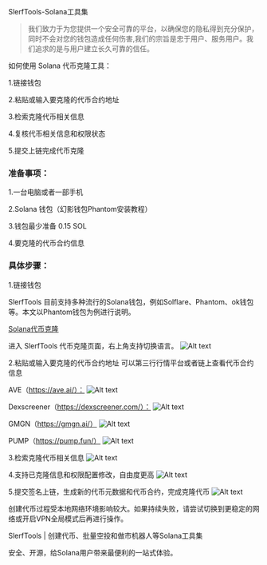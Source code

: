 
SlerfTools-Solana工具集

>我们致力于为您提供一个安全可靠的平台，以确保您的隐私得到充分保护，同时不会对您的钱包造成任何伤害,我们的宗旨是忠于用户、服务用户。我们追求的是与用户建立长久可靠的信任。

如何使用 Solana 代币克隆工具：

1.链接钱包

2.粘贴或输入要克隆的代币合约地址

3.检索克隆代币相关信息

4.复核代币相关信息和权限状态

5.提交上链完成代币克隆

### 准备事项：

1.一台电脑或者一部手机

2.Solana 钱包（幻影钱包Phantom安装教程）

3.钱包最少准备 0.15 SOL

4.要克隆的代币合约信息

### 具体步骤：

1.链接钱包

SlerfTools 目前支持多种流行的Solana钱包，例如Solflare、Phantom、ok钱包等。本文以Phantom钱包为例进行说明。

[Solana代币克隆](https://slerf.tools/zh-cn/token-clone/solana)

进入 SlerfTools 代币克隆页面，右上角支持切换语言。
![Alt text](./img/token-clone_1.jpg)

2.粘贴或输入要克隆的代币合约地址
可以第三行行情平台或者链上查看代币合约信息

AVE（https://ave.ai/）：
![Alt text](./img/token-clone_2.jpg)

Dexscreener（https://dexscreener.com/）：
![Alt text](./img/token-clone_3.jpg)

GMGN（https://gmgn.ai/）
![Alt text](./img/token-clone_4.jpg)

PUMP（https://pump.fun/）
![Alt text](./img/token-clone_5.jpg)

3.检索克隆代币相关信息
![Alt text](./img/token-clone_6.jpg)

4.支持已克隆信息和权限配置修改，自由度更高
![Alt text](./img/token-clone_7.jpg)

5.提交签名上链，生成新的代币元数据和代币合约，完成克隆代币
![Alt text](./img/token-clone_8.jpg)

创建代币过程受本地网络环境影响较大。如果持续失败，请尝试切换到更稳定的网络或开启VPN全局模式后再进行操作。

SlerfTools | 创建代币、批量空投和做市机器人等Solana工具集

安全、开源，给Solana用户带来最便利的一站式体验。
